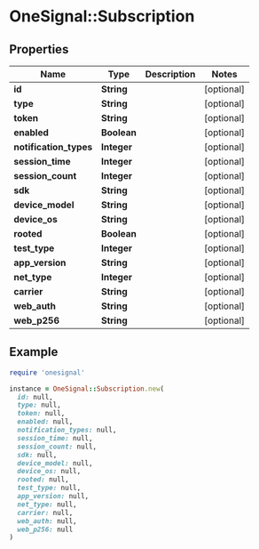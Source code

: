 # OneSignal::Subscription

## Properties

| Name | Type | Description | Notes |
| ---- | ---- | ----------- | ----- |
| **id** | **String** |  | [optional] |
| **type** | **String** |  | [optional] |
| **token** | **String** |  | [optional] |
| **enabled** | **Boolean** |  | [optional] |
| **notification_types** | **Integer** |  | [optional] |
| **session_time** | **Integer** |  | [optional] |
| **session_count** | **Integer** |  | [optional] |
| **sdk** | **String** |  | [optional] |
| **device_model** | **String** |  | [optional] |
| **device_os** | **String** |  | [optional] |
| **rooted** | **Boolean** |  | [optional] |
| **test_type** | **Integer** |  | [optional] |
| **app_version** | **String** |  | [optional] |
| **net_type** | **Integer** |  | [optional] |
| **carrier** | **String** |  | [optional] |
| **web_auth** | **String** |  | [optional] |
| **web_p256** | **String** |  | [optional] |

## Example

```ruby
require 'onesignal'

instance = OneSignal::Subscription.new(
  id: null,
  type: null,
  token: null,
  enabled: null,
  notification_types: null,
  session_time: null,
  session_count: null,
  sdk: null,
  device_model: null,
  device_os: null,
  rooted: null,
  test_type: null,
  app_version: null,
  net_type: null,
  carrier: null,
  web_auth: null,
  web_p256: null
)
```

